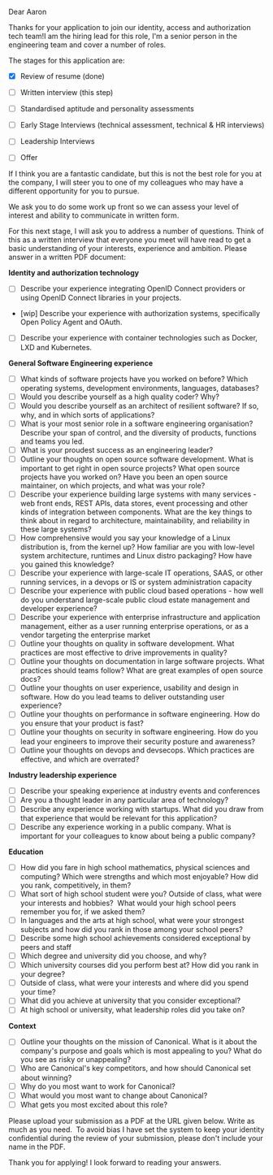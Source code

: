 Dear Aaron

Thanks for your application to join our identity, access and authorization tech team!I am the hiring lead for this role, I'm a senior person in the engineering team and cover a number of roles.

The stages for this application are:

- [x] Review of resume (done)

- [ ] Written interview (this step)

- [ ] Standardised aptitude and personality assessments

- [ ] Early Stage Interviews (technical assessment, technical & HR interviews)
- [ ] Leadership Interviews

- [ ] Offer

If I think you are a fantastic candidate, but this is not the best role for you at the company, I will steer you to one of my colleagues who may have a different opportunity for you to pursue.

We ask you to do some work up front so we can assess your level of interest and ability to communicate in written form.

For this next stage, I will ask you to address a number of questions. Think of this as a written interview that everyone you meet will have read to get a basic understanding of your interests, experience and ambition. Please answer in a written PDF document:

**Identity and authorization technology**

- [ ] Describe your experience integrating OpenID Connect providers or using OpenID Connect libraries in your projects.
- [wip] Describe your experience with authorization systems, specifically Open Policy Agent and OAuth.
- [ ] Describe your experience with container technologies such as Docker, LXD and Kubernetes.

**General Software Engineering experience**

- [ ] What kinds of software projects have you worked on before? Which operating systems, development environments, languages, databases?
- [ ] Would you describe yourself as a high quality coder? Why?
- [ ] Would you describe yourself as an architect of resilient software? If so, why, and in which sorts of applications?
- [ ] What is your most senior role in a software engineering organisation? Describe your span of control, and the diversity of products, functions and teams you led.
- [ ] What is your proudest success as an engineering leader?
- [ ] Outline your thoughts on open source software development. What is important to get right in open source projects? What open source projects have you worked on? Have you been an open source maintainer, on which projects, and what was your role?
- [ ] Describe your experience building large systems with many services - web front ends, REST APIs, data stores, event processing and other kinds of integration between components. What are the key things to think about in regard to architecture, maintainability, and reliability in these large systems?
- [ ] How comprehensive would you say your knowledge of a Linux distribution is, from the kernel up? How familiar are you with low-level system architecture, runtimes and Linux distro packaging? How have you gained this knowledge?
- [ ] Describe your experience with large-scale IT operations, SAAS, or other running services, in a devops or IS or system administration capacity
- [ ] Describe your experience with public cloud based operations - how well do you understand large-scale public cloud estate management and developer experience?
- [ ] Describe your experience with enterprise infrastructure and application management, either as a user running enterprise operations, or as a vendor targeting the enterprise market
- [ ] Outline your thoughts on quality in software development. What practices are most effective to drive improvements in quality?
- [ ] Outline your thoughts on documentation in large software projects. What practices should teams follow? What are great examples of open source docs?
- [ ] Outline your thoughts on user experience, usability and design in software. How do you lead teams to deliver outstanding user experience?
- [ ] Outline your thoughts on performance in software engineering. How do you ensure that your product is fast?
- [ ] Outline your thoughts on security in software engineering. How do you lead your engineers to improve their security posture and awareness?
- [ ] Outline your thoughts on devops and devsecops. Which practices are effective, and which are overrated?

**Industry leadership experience**

- [ ] Describe your speaking experience at industry events and conferences
- [ ] Are you a thought leader in any particular area of technology?
- [ ] Describe any experience working with startups. What did you draw from that experience that would be relevant for this application?
- [ ] Describe any experience working in a public company. What is important for your colleagues to know about being a public company?

**Education**

- [ ] How did you fare in high school mathematics, physical sciences and computing? Which were strengths and which most enjoyable? How did you rank, competitively, in them?
- [ ] What sort of high school student were you? Outside of class, what were your interests and hobbies?  What would your high school peers remember you for, if we asked them?
- [ ] In languages and the arts at high school, what were your strongest subjects and how did you rank in those among your school peers?
- [ ] Describe some high school achievements considered exceptional by peers and staff
- [ ] Which degree and university did you choose, and why?
- [ ] Which university courses did you perform best at? How did you rank in your degree?
- [ ] Outside of class, what were your interests and where did you spend your time?
- [ ] What did you achieve at university that you consider exceptional?
- [ ] At high school or university, what leadership roles did you take on?

**Context**

- [ ] Outline your thoughts on the mission of Canonical. What is it about the company's purpose and goals which is most appealing to you? What do you see as risky or unappealing?
- [ ] Who are Canonical's key competitors, and how should Canonical set about winning?
- [ ] Why do you most want to work for Canonical?
- [ ] What would you most want to change about Canonical?
- [ ] What gets you most excited about this role?

Please upload your submission as a PDF at the URL given below. Write as much as you need.  To avoid bias I have set the system to keep your identity confidential during the review of your submission, please don't include your name in the PDF.

Thank you for applying! I look forward to reading your answers.
